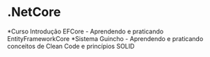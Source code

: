 # .NetCore
*Curso Introdução EFCore - Aprendendo e praticando EntityFrameworkCore
*Sistema Guincho - Aprendendo e praticando conceitos de Clean Code e princípios SOLID
